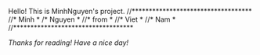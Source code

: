 Hello! This is MinhNguyen's project.
//***********************************
//*            Minh                 *
/*              Nguyen             *
//*            from                 *
//*              Viet               *
//*            Nam                  *
//***********************************




















_Thanks for reading!
Have a nice day!_
